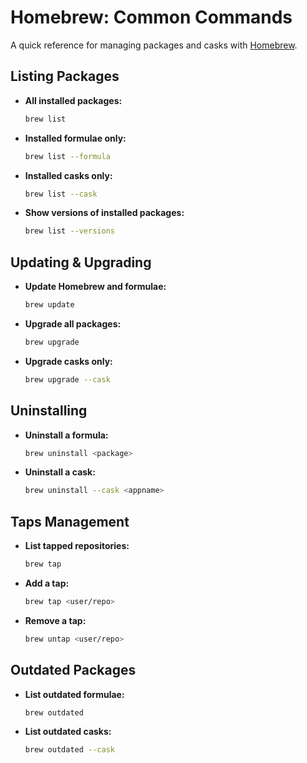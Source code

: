 
# Homebrew: Common Commands

A quick reference for managing packages and casks with [Homebrew](https://brew.sh).

## Listing Packages

- **All installed packages:**  
    ```sh
    brew list
    ```
- **Installed formulae only:**  
    ```sh
    brew list --formula
    ```
- **Installed casks only:**  
    ```sh
    brew list --cask
    ```
- **Show versions of installed packages:**  
    ```sh
    brew list --versions
    ```

## Updating & Upgrading

- **Update Homebrew and formulae:**  
    ```sh
    brew update
    ```
- **Upgrade all packages:**  
    ```sh
    brew upgrade
    ```
- **Upgrade casks only:**  
    ```sh
    brew upgrade --cask
    ```

## Uninstalling

- **Uninstall a formula:**  
    ```sh
    brew uninstall <package>
    ```
- **Uninstall a cask:**  
    ```sh
    brew uninstall --cask <appname>
    ```

## Taps Management

- **List tapped repositories:**  
    ```sh
    brew tap
    ```
- **Add a tap:**  
    ```sh
    brew tap <user/repo>
    ```
- **Remove a tap:**  
    ```sh
    brew untap <user/repo>
    ```

## Outdated Packages

- **List outdated formulae:**  
    ```sh
    brew outdated
    ```
- **List outdated casks:**  
    ```sh
    brew outdated --cask
    ```

